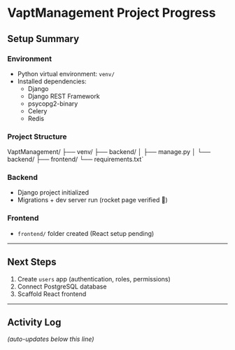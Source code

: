 # VaptManagement Project Progress

## Setup Summary

### Environment
- Python virtual environment: `venv/`
- Installed dependencies:
  - Django
  - Django REST Framework
  - psycopg2-binary
  - Celery
  - Redis

### Project Structure

VaptManagement/
├── venv/
├── backend/
│ ├── manage.py
│ └── backend/
├── frontend/
└── requirements.txt`


### Backend
- Django project initialized
- Migrations + dev server run (rocket page verified 🚀)

### Frontend
- `frontend/` folder created (React setup pending)

---

## Next Steps
1. Create `users` app (authentication, roles, permissions)
2. Connect PostgreSQL database
3. Scaffold React frontend

---

## Activity Log
*(auto-updates below this line)*
